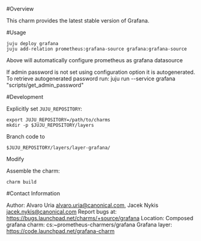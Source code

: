 #Overview

This charm provides the latest stable version of Grafana.

#Usage

    juju deploy grafana
    juju add-relation prometheus:grafana-source grafana:grafana-source

Above will automatically configure prometheus as grafana datasource

If admin password is not set using configuration option it is autogenerated.
To retrieve autogenerated password run:
    juju run --service grafana "scripts/get_admin_password"


#Development

Explicitly set `JUJU_REPOSITORY`:

    export JUJU_REPOSITORY=/path/to/charms
    mkdir -p $JUJU_REPOSITORY/layers

Branch code to

    $JUJU_REPOSITORY/layers/layer-grafana/

Modify

Assemble the charm:

    charm build

#Contact Information

Author: Alvaro Uria <alvaro.uria@canonical.com>, Jacek Nykis <jacek.nykis@canonical.com>
Report bugs at: https://bugs.launchpad.net/charms/+source/grafana
Location:
  Composed grafana charm: cs:~prometheus-charmers/grafana
  Grafana layer: https://code.launchpad.net/grafana-charm
